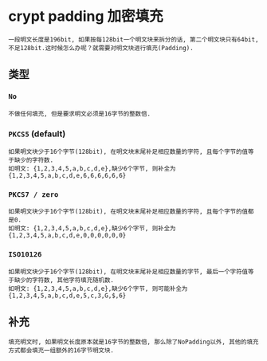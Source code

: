 # crypt padding 加密填充

    一段明文长度是196bit, 如果按每128bit一个明文块来拆分的话, 第二个明文块只有64bit, 不足128bit.这时候怎么办呢？就需要对明文块进行填充(Padding).  

## 类型

### `No`

    不做任何填充, 但是要求明文必须是16字节的整数倍.  

### `PKCS5` (default)

    如果明文块少于16个字节(128bit), 在明文块末尾补足相应数量的字符, 且每个字节的值等于缺少的字符数.  
    如明文: {1,2,3,4,5,a,b,c,d,e},缺少6个字节, 则补全为{1,2,3,4,5,a,b,c,d,e,6,6,6,6,6,6}  

### `PKCS7 / zero`

    如果明文块少于16个字节(128bit), 在明文块末尾补足相应数量的字符, 且每个字节的值都是0.
    如明文: {1,2,3,4,5,a,b,c,d,e},缺少6个字节, 则补全为{1,2,3,4,5,a,b,c,d,e,0,0,0,0,0,0}  

### `ISO10126`

    如果明文块少于16个字节(128bit), 在明文块末尾补足相应数量的字节, 最后一个字符值等于缺少的字符数, 其他字符填充随机数.  
    如明文: {1,2,3,4,5,a,b,c,d,e},缺少6个字节, 则可能补全为{1,2,3,4,5,a,b,c,d,e,5,c,3,G,$,6}  

## 补充

    填充明文时, 如果明文长度原本就是16字节的整数倍, 那么除了NoPadding以外, 其他的填充方式都会填充一组额外的16字节明文块.
